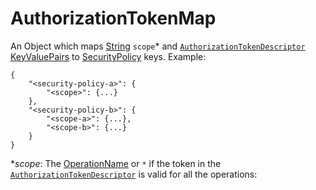 # AuthorizationTokenMap

An Object which maps [String](../primitives.md#string) `scope`* and [`AuthorizationTokenDescriptor`](./authorization-token-descriptor.md) [KeyValuePairs](../primitives.md#keyvaluepair) to [SecurityPolicy](../primitives.md#securitypolicy) keys. Example:

```
{
    "<security-policy-a>": {
        "<scope>": {...}
    },
    "<security-policy-b>": {
        "<scope-a>": {...},
        "<scope-b>": {...}
    }
}
```
*_scope_: The [OperationName](../primitives.md#operationname) or `*` if the token in the [`AuthorizationTokenDescriptor`](./authorization-token-descriptor.md) is valid for all the operations:  